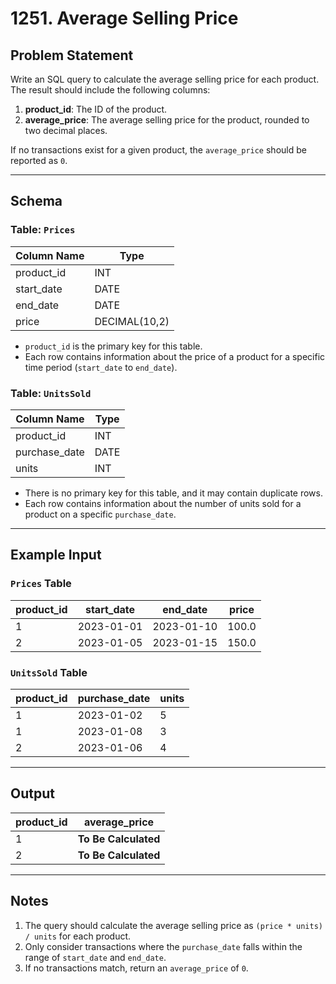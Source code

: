 # 1251. Average Selling Price

## Problem Statement

Write an SQL query to calculate the average selling price for each product. The result should include the following columns:

1. **product_id**: The ID of the product.
2. **average_price**: The average selling price for the product, rounded to two decimal places.

If no transactions exist for a given product, the `average_price` should be reported as `0`.

---

## Schema

### Table: `Prices`

| Column Name | Type        |
|-------------|-------------|
| product_id  | INT         |
| start_date  | DATE        |
| end_date    | DATE        |
| price       | DECIMAL(10,2) |

- `product_id` is the primary key for this table.
- Each row contains information about the price of a product for a specific time period (`start_date` to `end_date`).

### Table: `UnitsSold`

| Column Name   | Type        |
|---------------|-------------|
| product_id    | INT         |
| purchase_date | DATE        |
| units         | INT         |

- There is no primary key for this table, and it may contain duplicate rows.
- Each row contains information about the number of units sold for a product on a specific `purchase_date`.

---

## Example Input

### `Prices` Table

| product_id | start_date | end_date   | price |
|------------|------------|------------|-------|
| 1          | 2023-01-01 | 2023-01-10 | 100.0 |
| 2          | 2023-01-05 | 2023-01-15 | 150.0 |

### `UnitsSold` Table

| product_id | purchase_date | units |
|------------|---------------|-------|
| 1          | 2023-01-02    | 5     |
| 1          | 2023-01-08    | 3     |
| 2          | 2023-01-06    | 4     |

---

## Output

| product_id | average_price |
|------------|---------------|
| 1          | **To Be Calculated** |
| 2          | **To Be Calculated** |

---

## Notes

1. The query should calculate the average selling price as `(price * units) / units` for each product.
2. Only consider transactions where the `purchase_date` falls within the range of `start_date` and `end_date`.
3. If no transactions match, return an `average_price` of `0`.

